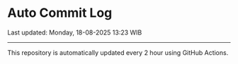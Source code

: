 # Auto Commit Log

Last updated: Monday, 18-08-2025 13:23 WIB

---

This repository is automatically updated every 2 hour using GitHub Actions.
